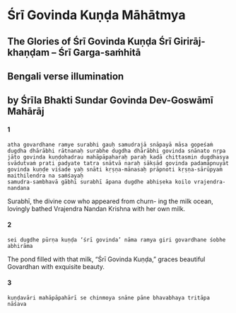 # Śrī Govinda Kuṇḍa Māhātmya

## The Glories of Śrī Govinda Kuṇḍa Śrī Girirāj-khaṇḍam – Śrī Garga-saṁhitā

## Bengali verse illumination

## by Śrīla Bhakti Sundar Govinda Dev-Goswāmī Mahārāj

#### 1

    atha govardhane ramye surabhi gauḥ samudrajā snāpayā māsa gopeśaṁ dugdha dhārābhi rātnanaḥ surabhe dugdha dhārābhi govinda snānato nṛpa jāto govinda kuṇḍohadrau mahāpāpaharaḥ paraḥ kadā chittasmin dugdhasya svādutvaṁ prati padyate tatra snātvā naraḥ sākṣād govinda padamāpnuyāt govinda kuṇḍe viśade yaḥ snāti kṛṣṇa-mānasaḥ prāpnoti kṛṣṇa-sārūpyaṁ maithilendra na saṁśayaḥ
    samudra-sambhavā gābhī surabhī āpana dugdhe abhiṣeka koilo vrajendra-nandana

Surabhī, the divine cow who appeared from churn- ing the milk ocean, lovingly bathed Vrajendra Nandan Krishna with her own milk.

#### 2

    sei dugdhe pūrṇa kuṇḍa ‘śrī govinda’ nāma ramya giri govardhane śobhe abhirāma

The pond filled with that milk, “Śrī Govinda Kuṇḍa,” graces beautiful Govardhan with exquisite beauty.

#### 3

    kuṇḍavāri mahāpāpahārī se chinmoya snāne pāne bhavabhaya tritāpa nāśaya

The transcendental water of this Kuṇḍa can ban- ish even the greatest sins. The threefold miseries— *ād- hyātmic* , *ādhidaivic* and *ādhibhautic* —and all fears of this material world are destroyed by bathing in or drinking this water.

#### 4

    bahu-bhāgye keho sei dugdhāsvāda pāya chidānanda-deho labhi kṛṣṇa-loke jāya

Sometimes, by great fortune, someone will get to taste the water of Govinda Kuṇḍa as that milk, attain a transcendental form, and go to Krishna- *loka* .

#### 5

    śrī kṛṣṇa-mānase jebā kore hethā snāna gupta-govardhane rādhā-kṛṣṇa-sevā pāna

Anyone who bathes in Śrī Govinda Kuṇḍa, desiring to serve Krishna, attains divine service of Śrī Śrī Rādhā- Krishna in Gupta Govardhan (hidden Govardhan).

